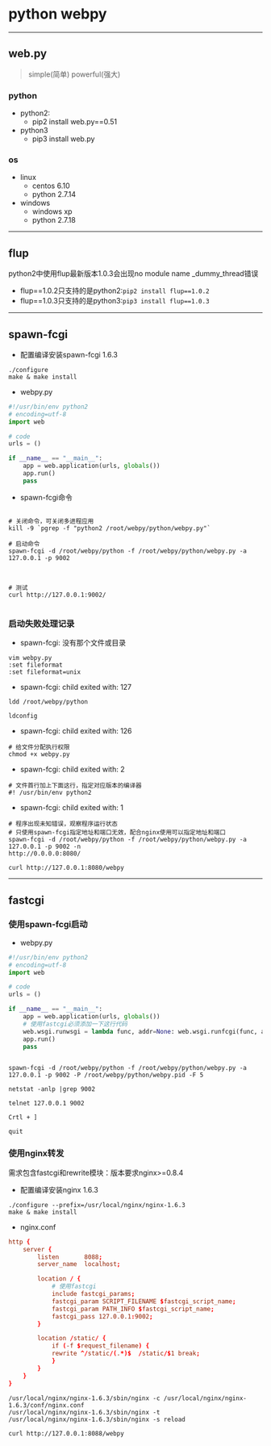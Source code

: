 # python webpy

---
## web.py
> simple(简单) powerful(强大)

### python
- python2:
    - pip2 install web.py==0.51
- python3
    - pip3 install web.py



### os
- linux
    - centos 6.10
    - python 2.7.14
- windows
    - windows xp
    - python 2.7.18

---
## flup

python2中使用flup最新版本1.0.3会出现no module name _dummy_thread错误
- flup==1.0.2只支持的是python2:`pip2 install flup==1.0.2`
- flup==1.0.3只支持的是python3:`pip3 install flup==1.0.3`



---
## spawn-fcgi


- 配置编译安装spawn-fcgi 1.6.3
```shell
./configure
make & make install
```

- webpy.py
```python
#!/usr/bin/env python2
# encoding=utf-8
import web

# code
urls = ()

if __name__ == "__main__":
    app = web.application(urls, globals())
    app.run()
    pass
```

- spawn-fcgi命令

```shell

# 关闭命令，可关闭多进程应用
kill -9 `pgrep -f "python2 /root/webpy/python/webpy.py"`

# 启动命令
spawn-fcgi -d /root/webpy/python -f /root/webpy/python/webpy.py -a 127.0.0.1 -p 9002



# 测试
curl http://127.0.0.1:9002/


```



### 启动失败处理记录

- spawn-fcgi: 没有那个文件或目录
```shell
vim webpy.py
:set fileformat
:set fileformat=unix
```

- spawn-fcgi: child exited with: 127
```shell
ldd /root/webpy/python

ldconfig
```

- spawn-fcgi: child exited with: 126
```shell
# 给文件分配执行权限
chmod +x webpy.py
```

- spawn-fcgi: child exited with: 2
```shell
# 文件首行加上下面这行，指定对应版本的编译器
#! /usr/bin/env python2
```

- spawn-fcgi: child exited with: 1
```shell
# 程序出现未知错误，观察程序运行状态
# 只使用spawn-fcgi指定地址和端口无效，配合nginx使用可以指定地址和端口
spawn-fcgi -d /root/webpy/python -f /root/webpy/python/webpy.py -a 127.0.0.1 -p 9002 -n
http://0.0.0.0:8080/

curl http://127.0.0.1:8080/webpy

```



---
## fastcgi

### 使用spawn-fcgi启动

- webpy.py
```python
#!/usr/bin/env python2
# encoding=utf-8
import web

# code
urls = ()

if __name__ == "__main__":
    app = web.application(urls, globals())
    # 使用fastcgi必须添加一下这行代码
    web.wsgi.runwsgi = lambda func, addr=None: web.wsgi.runfcgi(func, addr)
    app.run()
    pass
```
```shell

spawn-fcgi -d /root/webpy/python -f /root/webpy/python/webpy.py -a 127.0.0.1 -p 9002 -P /root/webpy/python/webpy.pid -F 5

netstat -anlp |grep 9002

telnet 127.0.0.1 9002

Crtl + ]

quit
```

### 使用nginx转发


需求包含fastcgi和rewrite模块：版本要求nginx>=0.8.4


- 配置编译安装nginx 1.6.3
```shell
./configure --prefix=/usr/local/nginx/nginx-1.6.3
make & make install
```

- nginx.conf
```conf
http {
    server {
        listen       8088;
        server_name  localhost;

        location / {
            # 使用fastcgi
            include fastcgi_params;
            fastcgi_param SCRIPT_FILENAME $fastcgi_script_name;
            fastcgi_param PATH_INFO $fastcgi_script_name;
            fastcgi_pass 127.0.0.1:9002;
        }

        location /static/ {
            if (-f $request_filename) {
            rewrite ^/static/(.*)$  /static/$1 break;
            }
        }
    }
}
```
```
/usr/local/nginx/nginx-1.6.3/sbin/nginx -c /usr/local/nginx/nginx-1.6.3/conf/nginx.conf
/usr/local/nginx/nginx-1.6.3/sbin/nginx -t
/usr/local/nginx/nginx-1.6.3/sbin/nginx -s reload

curl http://127.0.0.1:8088/webpy

```

